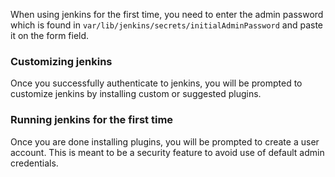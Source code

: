 When using jenkins for the first time, you need to enter the admin password which is found in `var/lib/jenkins/secrets/initialAdminPassword` and paste it on the form field.
### Customizing jenkins
Once you successfully authenticate to jenkins, you will be prompted to customize jenkins by installing custom or suggested plugins.
### Running jenkins for the first time
Once you are done installing plugins, you will be prompted to create a user account. This is meant to be a security feature to avoid use of default admin credentials.